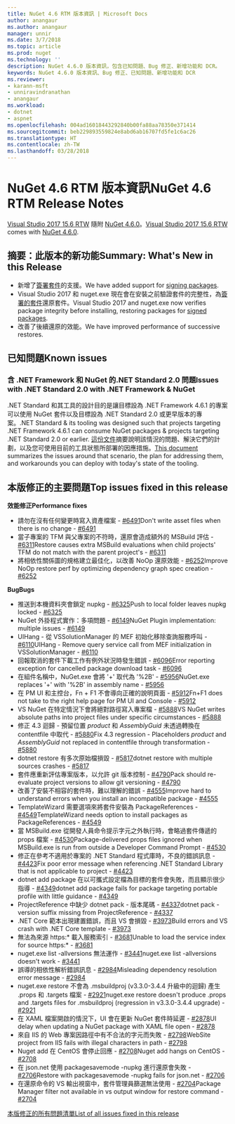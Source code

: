 ```yaml
---
title: NuGet 4.6 RTM 版本資訊 | Microsoft Docs
author: anangaur
ms.author: anangaur
manager: unnir
ms.date: 3/7/2018
ms.topic: article
ms.prod: nuget
ms.technology: ''
description: NuGet 4.6.0 版本資訊，包含已知問題、Bug 修正、新增功能和 DCR。
keywords: NuGet 4.6.0 版本資訊、Bug 修正、已知問題、新增功能和 DCR
ms.reviewer:
- karann-msft
- unniravindranathan
- anangaur
ms.workload:
- dotnet
- aspnet
ms.openlocfilehash: 004ad16018443292840b00fa88aa78350e371414
ms.sourcegitcommit: beb229893559824e8abd6ab16707fd5fe1c6ac26
ms.translationtype: HT
ms.contentlocale: zh-TW
ms.lasthandoff: 03/28/2018
---
```

# <a name="nuget-46-rtm-release-notes"></a><span data-ttu-id="17b7e-104">NuGet 4.6 RTM 版本資訊</span><span class="sxs-lookup"><span data-stu-id="17b7e-104">NuGet 4.6 RTM Release Notes</span></span>

<span data-ttu-id="17b7e-105">[Visual Studio 2017 15.6 RTW](https://www.visualstudio.com/news/releasenotes/vs2017-relnotes) 隨附 [NuGet 4.6.0](https://dist.nuget.org/win-x86-commandline/v4.6.0/nuget.exe)。</span><span class="sxs-lookup"><span data-stu-id="17b7e-105">[Visual Studio 2017 15.6 RTW](https://www.visualstudio.com/news/releasenotes/vs2017-relnotes) comes with [NuGet 4.6.0](https://dist.nuget.org/win-x86-commandline/v4.6.0/nuget.exe).</span></span>

## <a name="summary-whats-new-in-this-release"></a><span data-ttu-id="17b7e-106">摘要：此版本的新功能</span><span class="sxs-lookup"><span data-stu-id="17b7e-106">Summary: What's New in this Release</span></span>
* <span data-ttu-id="17b7e-107">新增了[簽署套件](https://docs.microsoft.com/en-us/nuget/create-packages/sign-a-package)的支援。</span><span class="sxs-lookup"><span data-stu-id="17b7e-107">We have added support for [signing packages](https://docs.microsoft.com/en-us/nuget/create-packages/sign-a-package).</span></span>  
* <span data-ttu-id="17b7e-108">Visual Studio 2017 和 nuget.exe 現在會在安裝之前驗證套件的完整性，為[簽署的套件](https://docs.microsoft.com/en-us/nuget/reference/signed-packages-reference)還原套件。</span><span class="sxs-lookup"><span data-stu-id="17b7e-108">Visual Studio 2017 and nuget.exe now verifies package integrity before installing, restoring packages for [signed packages](https://docs.microsoft.com/en-us/nuget/reference/signed-packages-reference).</span></span>
* <span data-ttu-id="17b7e-109">改善了後續還原的效能。</span><span class="sxs-lookup"><span data-stu-id="17b7e-109">We have improved performance of successive restores.</span></span>

## <a name="known-issues"></a><span data-ttu-id="17b7e-110">已知問題</span><span class="sxs-lookup"><span data-stu-id="17b7e-110">Known issues</span></span>
### <a name="issues-with-net-standard-20-with-net-framework--nuget"></a><span data-ttu-id="17b7e-111">含 .NET Framework 和 NuGet 的.NET Standard 2.0 問題</span><span class="sxs-lookup"><span data-stu-id="17b7e-111">Issues with .NET Standard 2.0 with .NET Framework & NuGet</span></span> 

<span data-ttu-id="17b7e-112">.NET Standard 和其工具的設計目的是讓目標設為 .NET Framework 4.6.1 的專案可以使用 NuGet 套件以及目標設為 .NET Standard 2.0 或更早版本的專案。</span><span class="sxs-lookup"><span data-stu-id="17b7e-112">.NET Standard & its tooling was designed such that projects targeting .NET Framework 4.6.1 can consume NuGet packages & projects targeting .NET Standard 2.0 or earlier.</span></span> <span data-ttu-id="17b7e-113">[這份文件](https://github.com/dotnet/standard/issues/481)摘要說明該情況的問題、解決它們的計劃，以及您可使用目前的工具狀態所部署的因應措施。</span><span class="sxs-lookup"><span data-stu-id="17b7e-113">[This document](https://github.com/dotnet/standard/issues/481) summarizes the issues around that scenario, the plan for addressing them, and workarounds you can deploy with today's state of the tooling.</span></span>

## <a name="top-issues-fixed-in-this-release"></a><span data-ttu-id="17b7e-114">本版修正的主要問題</span><span class="sxs-lookup"><span data-stu-id="17b7e-114">Top issues fixed in this release</span></span>

<span data-ttu-id="17b7e-115">**效能修正**</span><span class="sxs-lookup"><span data-stu-id="17b7e-115">**Performance fixes**</span></span>
* <span data-ttu-id="17b7e-116">請勿在沒有任何變更時寫入資產檔案 - [#6491](https://github.com/NuGet/Home/issues/6491)</span><span class="sxs-lookup"><span data-stu-id="17b7e-116">Don't write asset files when there is no change - [#6491](https://github.com/NuGet/Home/issues/6491)</span></span>
* <span data-ttu-id="17b7e-117">當子專案的 TFM 與父專案的不符時，還原會造成額外的 MSBuild 評估 - [#6311](https://github.com/NuGet/Home/issues/6311)</span><span class="sxs-lookup"><span data-stu-id="17b7e-117">Restore causes extra MSBuild evaluations when child projects' TFM do not match with the parent project's - [#6311](https://github.com/NuGet/Home/issues/6311)</span></span>
* <span data-ttu-id="17b7e-118">將相依性關係圖的規格建立最佳化，以改善 NoOp 還原效能 - [#6252](https://github.com/NuGet/Home/issues/6252)</span><span class="sxs-lookup"><span data-stu-id="17b7e-118">Improve NoOp restore perf by optimizing dependency graph spec creation - [#6252](https://github.com/NuGet/Home/issues/6252)</span></span>

<span data-ttu-id="17b7e-119">**Bug**</span><span class="sxs-lookup"><span data-stu-id="17b7e-119">**Bugs**</span></span>
* <span data-ttu-id="17b7e-120">推送到本機資料夾會鎖定 nupkg - [#6325](https://github.com/NuGet/Home/issues/6325)</span><span class="sxs-lookup"><span data-stu-id="17b7e-120">Push to local folder leaves nupkg locked - [#6325](https://github.com/NuGet/Home/issues/6325)</span></span>
* <span data-ttu-id="17b7e-121">NuGet 外掛程式實作：多項問題 - [#6149](https://github.com/NuGet/Home/issues/6149)</span><span class="sxs-lookup"><span data-stu-id="17b7e-121">NuGet Plugin implementation:  multiple issues - [#6149](https://github.com/NuGet/Home/issues/6149)</span></span>
* <span data-ttu-id="17b7e-122">UIHang - 從 VSSolutionManager 的 MEF 初始化移除查詢服務呼叫 - [#6110](https://github.com/NuGet/Home/issues/6110)</span><span class="sxs-lookup"><span data-stu-id="17b7e-122">UIHang - Remove query service call from MEF initialization in VSSolutionManager - [#6110](https://github.com/NuGet/Home/issues/6110)</span></span>
* <span data-ttu-id="17b7e-123">回報取消的套件下載工作有例外狀況時發生錯誤 - [#6096](https://github.com/NuGet/Home/issues/6096)</span><span class="sxs-lookup"><span data-stu-id="17b7e-123">Error reporting exception for cancelled package download task - [#6096](https://github.com/NuGet/Home/issues/6096)</span></span>
* <span data-ttu-id="17b7e-124">在組件名稱中，NuGet.exe 會將 '+' 取代為 '%2B' - [#5956](https://github.com/NuGet/Home/issues/5956)</span><span class="sxs-lookup"><span data-stu-id="17b7e-124">NuGet.exe replaces '+' with '%2B' in assembly name - [#5956](https://github.com/NuGet/Home/issues/5956)</span></span>
* <span data-ttu-id="17b7e-125">在 PM UI 和主控台，Fn + F1 不會導向正確的說明頁面 - [#5912](https://github.com/NuGet/Home/issues/5912)</span><span class="sxs-lookup"><span data-stu-id="17b7e-125">Fn+F1 does not take to the right help page for PM UI and Console - [#5912](https://github.com/NuGet/Home/issues/5912)</span></span>
* <span data-ttu-id="17b7e-126">VS NuGet 在特定情況下會將絕對路徑寫入專案檔 - [#5888](https://github.com/NuGet/Home/issues/5888)</span><span class="sxs-lookup"><span data-stu-id="17b7e-126">VS NuGet writes absolute paths into project files under specific circumstances - [#5888](https://github.com/NuGet/Home/issues/5888)</span></span>
* <span data-ttu-id="17b7e-127">修正 4.3 迴歸 - 預留位置 $product$ 和 $AssemblyGuid$ 未透過轉換在 contentfile 中取代 - [#5880](https://github.com/NuGet/Home/issues/5880)</span><span class="sxs-lookup"><span data-stu-id="17b7e-127">Fix 4.3 regression - Placeholders $product$ and $AssemblyGuid$ not replaced in contentfile through transformation - [#5880](https://github.com/NuGet/Home/issues/5880)</span></span>
* <span data-ttu-id="17b7e-128">dotnet restore 有多次原始檔損毀 - [#5817](https://github.com/NuGet/Home/issues/5817)</span><span class="sxs-lookup"><span data-stu-id="17b7e-128">dotnet restore with multiple sources crashes - [#5817](https://github.com/NuGet/Home/issues/5817)</span></span>
* <span data-ttu-id="17b7e-129">套件應重新評估專案版本，以允許 git 版本控制 - [#4790](https://github.com/NuGet/Home/issues/4790)</span><span class="sxs-lookup"><span data-stu-id="17b7e-129">Pack should re-evaluate project versions to allow git versioning - [#4790](https://github.com/NuGet/Home/issues/4790)</span></span>
* <span data-ttu-id="17b7e-130">改善了安裝不相容的套件時，難以理解的錯誤 - [#4555](https://github.com/NuGet/Home/issues/4555)</span><span class="sxs-lookup"><span data-stu-id="17b7e-130">Improve hard to understand errors when you install an incompatible package - [#4555](https://github.com/NuGet/Home/issues/4555)</span></span>
* <span data-ttu-id="17b7e-131">TemplateWizard 需要選項來將套件安裝為 PackageReferences - [#4549](https://github.com/NuGet/Home/issues/4549)</span><span class="sxs-lookup"><span data-stu-id="17b7e-131">TemplateWizard needs option to install packages as PackageReferences - [#4549](https://github.com/NuGet/Home/issues/4549)</span></span>
* <span data-ttu-id="17b7e-132">當 MSBuild.exe 從開發人員命令提示字元之外執行時，會略過套件傳遞的 props 檔案 - [#4530](https://github.com/NuGet/Home/issues/4530)</span><span class="sxs-lookup"><span data-stu-id="17b7e-132">Package-delivered props files ignored when MSBuild.exe is run from outside a Developer Command Prompt - [#4530](https://github.com/NuGet/Home/issues/4530)</span></span>
* <span data-ttu-id="17b7e-133">修正在參考不適用於專案的 .NET Standard 程式庫時，不良的錯誤訊息 - [#4423](https://github.com/NuGet/Home/issues/4423)</span><span class="sxs-lookup"><span data-stu-id="17b7e-133">Fix poor error message when referencing .NET Standard Library that is not applicable to project - [#4423](https://github.com/NuGet/Home/issues/4423)</span></span>
* <span data-ttu-id="17b7e-134">dotnet add package 在以可攜式設定檔為目標的套件會失敗，而且顯示很少指導 - [#4349](https://github.com/NuGet/Home/issues/4349)</span><span class="sxs-lookup"><span data-stu-id="17b7e-134">dotnet add package fails for package targeting portable profile with little guidance - [#4349](https://github.com/NuGet/Home/issues/4349)</span></span>
* <span data-ttu-id="17b7e-135">ProjectReference 中缺少 dotnet pack - 版本尾碼 - [#4337](https://github.com/NuGet/Home/issues/4337)</span><span class="sxs-lookup"><span data-stu-id="17b7e-135">dotnet pack - version suffix missing from ProjectReference - [#4337](https://github.com/NuGet/Home/issues/4337)</span></span>
* <span data-ttu-id="17b7e-136">.NET Core 範本出現建置錯誤，而且 VS 會損毀 - [#3973](https://github.com/NuGet/Home/issues/3973)</span><span class="sxs-lookup"><span data-stu-id="17b7e-136">Build errors and VS crash with .NET Core template - [#3973](https://github.com/NuGet/Home/issues/3973)</span></span>
* <span data-ttu-id="17b7e-137">無法為來源 https:\* 載入服務索引 - [#3681](https://github.com/NuGet/Home/issues/3681)</span><span class="sxs-lookup"><span data-stu-id="17b7e-137">Unable to load the service index for source https:\* - [#3681](https://github.com/NuGet/Home/issues/3681)</span></span>
* <span data-ttu-id="17b7e-138">nuget.exe list -allversions 無法運作 - [#3441](https://github.com/NuGet/Home/issues/3441)</span><span class="sxs-lookup"><span data-stu-id="17b7e-138">nuget.exe list -allversions doesn't work - [#3441](https://github.com/NuGet/Home/issues/3441)</span></span>
* <span data-ttu-id="17b7e-139">誤導的相依性解析錯誤訊息 - [#2984](https://github.com/NuGet/Home/issues/2984)</span><span class="sxs-lookup"><span data-stu-id="17b7e-139">Misleading dependency resolution error message - [#2984](https://github.com/NuGet/Home/issues/2984)</span></span>
* <span data-ttu-id="17b7e-140">nuget.exe restore 不會為 .msbuildproj (v3.3.0-3.4.4 升級中的迴歸) 產生 .props 和 .targets 檔案 - [#2921](https://github.com/NuGet/Home/issues/2921)</span><span class="sxs-lookup"><span data-stu-id="17b7e-140">nuget.exe restore doesn't produce .props and .targets files for .msbuildproj (regression in v3.3.0-3.4.4 upgrade) - [#2921](https://github.com/NuGet/Home/issues/2921)</span></span>
* <span data-ttu-id="17b7e-141">在 XAML 檔案開啟的情況下，UI 會在更新 NuGet 套件時延遲 - [#2878](https://github.com/NuGet/Home/issues/2878)</span><span class="sxs-lookup"><span data-stu-id="17b7e-141">UI delay when updating a NuGet package with XAML file open - [#2878](https://github.com/NuGet/Home/issues/2878)</span></span>
* <span data-ttu-id="17b7e-142">來自 IIS 的 Web 專案因路徑中有不合法的字元而失敗 - [#2798](https://github.com/NuGet/Home/issues/2798)</span><span class="sxs-lookup"><span data-stu-id="17b7e-142">WebSite project from IIS fails with illegal characters in path - [#2798](https://github.com/NuGet/Home/issues/2798)</span></span>
* <span data-ttu-id="17b7e-143">Nuget add 在 CentOS 會停止回應 - [#2708](https://github.com/NuGet/Home/issues/2708)</span><span class="sxs-lookup"><span data-stu-id="17b7e-143">Nuget add hangs on CentOS - [#2708](https://github.com/NuGet/Home/issues/2708)</span></span>
* <span data-ttu-id="17b7e-144">在 json.net 使用 packagesavemode -nupkg 進行還原會失敗 - [#2706](https://github.com/NuGet/Home/issues/2706)</span><span class="sxs-lookup"><span data-stu-id="17b7e-144">Restore with packagesavemode -nupkg fails for json.net - [#2706](https://github.com/NuGet/Home/issues/2706)</span></span>
* <span data-ttu-id="17b7e-145">在還原命令的 VS 輸出視窗中，套件管理員篩選無法使用 - [#2704](https://github.com/NuGet/Home/issues/2704)</span><span class="sxs-lookup"><span data-stu-id="17b7e-145">Package Manager filter not available in vs output window for restore command - [#2704](https://github.com/NuGet/Home/issues/2704)</span></span>


[<span data-ttu-id="17b7e-146">本版修正的所有問題清單</span><span class="sxs-lookup"><span data-stu-id="17b7e-146">List of all issues fixed in this release</span></span>](https://github.com/NuGet/Home/issues?q=is%3Aissue+is%3Aclosed+milestone%3A%224.6")
